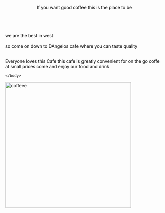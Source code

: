 <!DOCTYPE html>
<html>
<head>
<meta name="viewport" content="width=device-width, initial-scale=1">
<style>
body, html {
  height: 100%;
  margin: 0;
}

.bg {
  /* The image used */
  background-image: url("//FS1.internal.hhs.school.nz/Home$/Students/dangelo.baker/Downloads/index.html/covid.jpg");

  /* Full height */
  height: 100%; 

  /* Center and scale the image nicely */
  background-position: center;
  background-repeat: no-repeat;
  background-size: cover;
}
</style>
</head>
<body>

<div class="bg"></div>

<header style="color:black;">If you want good coffee this is the place to be</header>
  <br>      
  <section style="color:black;">we are the best in west</section>
    <br>    
  <footer style="color:black;">so come on down to DAngelos cafe where you can taste quality</footer>
      <br>
  <p style="color:black;">
	Everyone loves this Cafe this cafe is greatly convenient for on the go coffe at small prices come and enjoy our food and drink
    </p>
   
    </body>
<img src="https://foodstuffmall.com/wp-content/uploads/2020/02/Make-Your-Celebrations-a-Bit-More-Joyful-By-Serving-Coffee.jpg" alt="coffeee" width="400">

   

</style>

<body>


</body>
</html>
